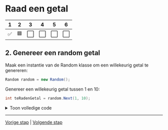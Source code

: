 # Raad een getal

| 1 | 2 | 3 | 4 | 5 | 6 |
| --- | --- | --- | --- | --- | --- |
 ✅| 🟦 | ⬜ | ⬜ | ⬜ | ⬜ |


## 2. Genereer een random getal

Maak een instantie van de Random klasse om een willekeurig getal te genereren:

```csharp
Random random = new Random();
```

Genereer een willekeurig getal tussen 1 en 10:

```csharp
int teRadenGetal = random.Next(1, 10);
```

<details>
<summary>Toon volledige code</summary>

```csharp
Console.WriteLine("Welkom bij het spel 'Raad een Getal'!");
Console.WriteLine("Ik heb een getal tussen 1 en 10 gekozen. Kun jij het raden?");

Random random = new Random();
int teRadenGetal = random.Next(1, 10);

Console.ReadKey();
```
</details>

---

[Vorige stap](stap_1.md) | [Volgende stap](stap_3.md)
